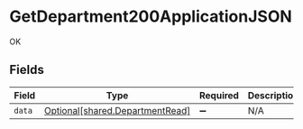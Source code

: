 # GetDepartment200ApplicationJSON

OK


## Fields

| Field                                                                        | Type                                                                         | Required                                                                     | Description                                                                  |
| ---------------------------------------------------------------------------- | ---------------------------------------------------------------------------- | ---------------------------------------------------------------------------- | ---------------------------------------------------------------------------- |
| `data`                                                                       | [Optional[shared.DepartmentRead]](undefined/models/shared/departmentread.md) | :heavy_minus_sign:                                                           | N/A                                                                          |